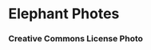 <!DOCTYPE html>
<html lang="en-us">
    <head>
        <h1>Elephant Photes</h1>
        <h3>Creative Commons License Photo  </h3>
        <meta charset="UTF-8">
        <meta name ="viewport" content="width = device-width,initial-scale=1.0">
        <meta name ="author" content="Kira Zamora">
        <meta name ="keywords" content="photos of wildlife, wildlife, elephants, elephent photos, creative license photo elephants, public domain elephant photo ">
        <meta name ="desciption" content="differnt type of photos of elephants">
    </head>
</html>
<body>
